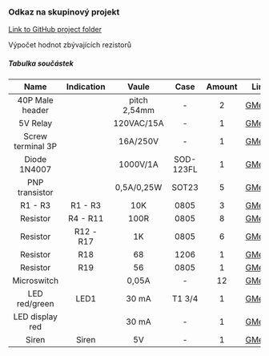 
### Odkaz na skupinový projekt
[Link to GitHub project folder](http://github.com/xcadaj00/DE1_project)

Výpočet hodnot zbývajících rezistorů

##### Tabulka součástek

| **Name** | **Indication** | **Vaule** | **Case** | **Amount** | **Link** | 
| :-: | :-: | :-: | :-: | :-: | :-: |
| 40P Male header | | pitch 2,54mm  | - | 2 | [GMe.cz](https://www.gme.cz/oboustranny-kolik-s1g40-2-54mm) |
| 5V Relay | | 120VAC/15A | - | 1 | [GMe.cz](https://www.gme.cz/relras0515) |
| Screw terminal 3P | | 16A/250V | - | 1 | [GMe.cz](https://www.gme.cz/svorkovnice-sroubovaci-do-dps-ark508-3p) |
| Diode 1N4007 || 1000V/1A | SOD-123FL | 1 | [GMe.cz](https://www.gme.cz/dioda-1n4007w) |
| PNP transistor || 0,5A/0,25W | SOT23 | 5 | [GMe.cz](https://www.gme.cz/bipolarni-tranzistor-bc807-16-sot23) |
| R1 - R3 | R1 - R3 | 10K | 0805 | 3 | [GMe.cz](https://www.gme.cz/r0805-10k-5-yageo) | 
| Resistor |R4 - R11 | 100R | 0805 | 8 | [GMe.cz](https://www.gme.cz/tc-0104) |
| Resistor | R12 - R17 | 1K | 0805 | 6 | [GMe.cz](https://www.gme.cz/r0805-100r-1-yageo) |
| Resistor | R18 | 68 | 1206 | 1 | [GMe.cz](https://www.gme.cz/r1206-68r-5-yageo) |
| Resistor | R19 | 56 | 0805 | 1 | [GMe.cz](https://www.gme.cz/r0805-56r-1-yageo) |
| Microswitch || 0,05A | -| 12 | [GMe.cz](https://www.gme.cz/tc-0104) | 
| LED red/green |LED1| 30 mA | T1 3/4 | 1 | [GMe.cz](https://www.gme.cz/led-5mm-rg-cc-45-45-50-led-beg204) |
| LED display red || 30 mA | - | 1 | [GMe.cz](https://www.gme.cz/led-display-14-2mm-red-hd-m514rd) |
| Siren  | Siren | 5V | -| 1 | [GMe.cz](https://www.gme.cz/sirenka-kingstate-kxg-0905c) |
